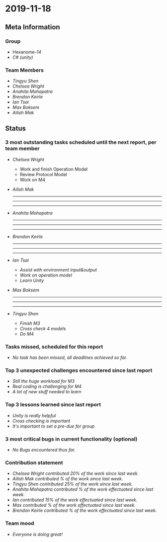 # 2019-11-18

## Meta Information

### Group

 * Hexanome-*14*
 * *C# (unity)*

### Team Members

 * *Tingyu Shen*
 * *Chelsea Wright*
 * *Anahita Mohapatra*
 * *Brendon Keirle*
 * *Ian Tsai*
 * *Max Boksem*
 * *Ailish Mak*

## Status

### 3 most outstanding tasks scheduled until the next report, per team member

 * *Chelsea Wright*
   * Work and finish Operation Model
   * Review Protocol Model
   * Work on M4
   
   
 * *Ailish Mak*
   * **
   * **
   * **
 
 
 * *Anahita Mohapatra*
   * **
   * **
   * **
 
 * *Brendon Keirle*
   * **
   * **
   * **
 
 
 * *Ian Tsai*
   * *Assist with environment input&output*
   * *Work on operation model*
   * *Learn Unity*


 * *Max Boksem*
   * **
   * **
   * **
 
 
 * *Tingyu Shen*
   * *Finish M3*
   * *Cross check 4 models*
   * *Do M4*



### Tasks missed, scheduled for this report

 * *No task has been missed, all deadlines achieved so far.*

### Top 3 unexpected challenges encountered since last report

 * *Still the huge workload for M3*
 * *Real coding is challenging for M4*
 * *A lot of new stuff needed to learn*
 

### Top 3 lessons learned since last report

   * *Unity is really helpful*
   * *Cross checking is important*
   * *It's important to set a pre-due for group*

### 3 most critical bugs in current functionality (optional)

 * *No Bugs encountered thus far.*

### Contribution statement

 * *Chelsea Wright contributed 20% of the work since last week.*
 * *Ailish Mak contributed % of the work since last week.*
 * *Tingyu Shen contributed 25% of the work since last week.*
 * *Anahita Mohapatra contributed % of the work effectuated since last week.*
 * *Ian contributed 15% of the work effectuated since last week.*
 * *Max contributed % of the work effectuated since last week.*
 * *Brendon Keirle contributed % of the work effectuated since last week.*

### Team mood

 * *Everyone is doing great!*
